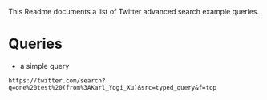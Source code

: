 This Readme documents a list of Twitter advanced search example queries.

# Queries

- a simple query

```
https://twitter.com/search?
q=one%20test%20(from%3AKarl_Yogi_Xu)&src=typed_query&f=top
```

